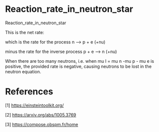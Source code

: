 # Reaction_rate_in_neutron_star
Reaction_rate_in_neutron_star


This is the net rate: 

which is the rate for the process n —> p + e (+nu) 

minus the rate for the inverse process p + e —> n (+nu)

When there are too many neutrons, i.e. when mu l = mu n -mu p - mu e is positive, the provided rate is negative, causing neutrons to be lost in the neutron equation.

# References

[1] https://einsteintoolkit.org/

[2] https://arxiv.org/abs/1005.3769

[3] https://compose.obspm.fr/home



